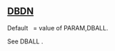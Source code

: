 ## [DBDN](https://help.hexagonmi.com/bundle/MSC_Nastran_2022.4/page/Nastran_Combined_Book/qrg/parameters/TOC.DBDN.xhtml)

Default    = value of PARAM,DBALL.

See  DBALL .

